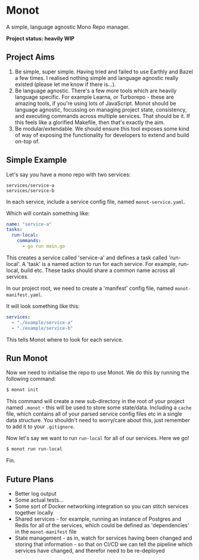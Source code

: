 # Monot

A simple, language agnostic Mono Repo manager.

__Project status: heavily WIP__

## Project Aims

1. Be simple, super simple. Having tried and failed to use Earthly and Bazel a few times. I realised nothing simple and language agnostic really existed (please let me know if there is...).
2. Be language agnostic. There's a few more tools which are heavily language specific. For example Learna, or Turborepo - these are amazing tools, if you're using lots of JavaScript. Monot should be language agnostic, focussing on managing project state, consistency, and executing commands across multiple services. That should be it. If this feels like a glorified Makefile, then that's exactly the aim.
3. Be modular/extendable. We should ensure this tool exposes some kind of way of exposing the functionality for developers to extend and build on-top of.

## Simple Example

Let's say you have a mono repo with two services:

```
services/service-a
services/service-b
```

In each service, include a service config file, named `monot-service.yaml`.

Which will contain something like:

```yaml
name: "service-a"
tasks:
  run-local:
    commands:
      - go run main.go
```

This creates a service called 'service-a' and defines a task called 'run-local'. A 'task' is a named action to run for each service. For example, run-local, build etc. These tasks should share a common name across all services.

In our project root, we need to create a 'manifest' config file, named `monot-manifest.yaml`.

It will look something like this:

```yaml
services:
  - "./example/service-a"
  - "./example/service-b"
```

This tells Monot where to look for each service.

## Run Monot

Now we need to initialise the repo to use Monot. We do this by running the following command:

```bash
$ monot init
```

This command will create a new sub-directory in the root of your project named `.monot` - this will be used to store some state/data. Including a `cache` file, which contains all of your parsed service config files etc in a single data structure. You shouldn't need to worry/care about this, just remember to add it to your `.gitignore`.

Now let's say we want to run `run-local` for all of our services. Here we go!

```bash
$ monot run run-local
```

Fin.

## Future Plans
- Better log output
- Some actual tests...
- Some sort of Docker networking integration so you can stitch services together locally
- Shared services - for example, running an instance of Postgres and Redis for all of the services, which could be defined as 'dependencies' in the `monot-manifest` file
- State management - as in, watch for services having been changed and storing that information - so that on CI/CD we can tell the pipeline which services have changed, and therefor need to be re-deployed

